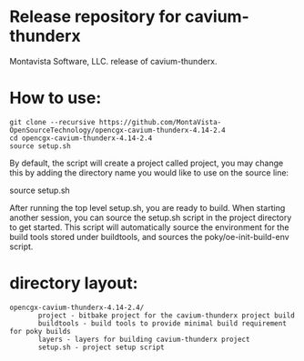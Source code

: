 # Release repository for cavium-thunderx

Montavista Software, LLC. release of cavium-thunderx. 

How to use:
==========

```
git clone --recursive https://github.com/MontaVista-OpenSourceTechnology/opencgx-cavium-thunderx-4.14-2.4
cd opencgx-cavium-thunderx-4.14-2.4
source setup.sh
```
By default, the script will create a project called project, you may change this
by adding the directory name you would like to use on the source line:

source setup.sh <my directory>

After running the top level setup.sh, you are ready to build. When starting
another session, you can source the setup.sh script in the project directory
to get started. This script will automatically source the environment for
the build tools stored under buildtools, and sources the 
poky/oe-init-build-env script.

directory layout:
================
```
opencgx-cavium-thunderx-4.14-2.4/
       project - bitbake project for the cavium-thunderx project build
       buildtools - build tools to provide minimal build requirement for poky builds
       layers - layers for building cavium-thunderx project
       setup.sh - project setup script  
```
